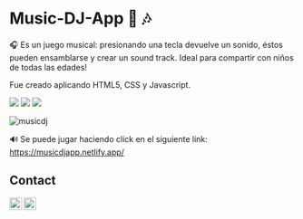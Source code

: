 # Music-DJ-App 🎵 🎶

🎧 Es un juego musical: presionando una tecla devuelve un sonido, éstos pueden ensamblarse y crear un sound track. 
Ideal para compartir con niños de todas las edades!


Fue creado aplicando HTML5, CSS y Javascript.

<img src = "https://img.shields.io/badge/-HTML5-E34F26?style=flat&logo=html5&logoColor=white"> <img src = "https://img.shields.io/badge/-CSS3-1572B6?style=flat&logo=css3&logoColor=white">
<img src="https://img.shields.io/badge/-JavaScript-eed718?style=flat&logo=javascript&logoColor=ffffff">

![musicdj](https://user-images.githubusercontent.com/79233967/132579976-f90013b9-8eb1-4475-9f0f-ca2891fc6bfc.jpeg)



🔊 Se puede jugar haciendo click en el siguiente link: https://musicdjapp.netlify.app/ 



## Contact

[<img align="left" alt="Anailek | LinkedIn" width="22px" src="https://cdn.jsdelivr.net/npm/simple-icons@v3/icons/linkedin.svg" />][linkedin]
[<img align="left" alt="Anailek | Gmail" width="22px" src="https://cdn.jsdelivr.net/npm/simple-icons@3.13.0/icons/gmail.svg" />][gmail]


[gmail]: https://mail.google.com/mail/u/1/#inbox?compose=GTvVlcSBmzpsNzLKjrTttdJgnqWcdCtZgbJqpZjTRzqgdWQJHkMfjqhCBZgcCnHtsZnrGZFVksRJF
[linkedin]: https://www.linkedin.com/in/anailek

